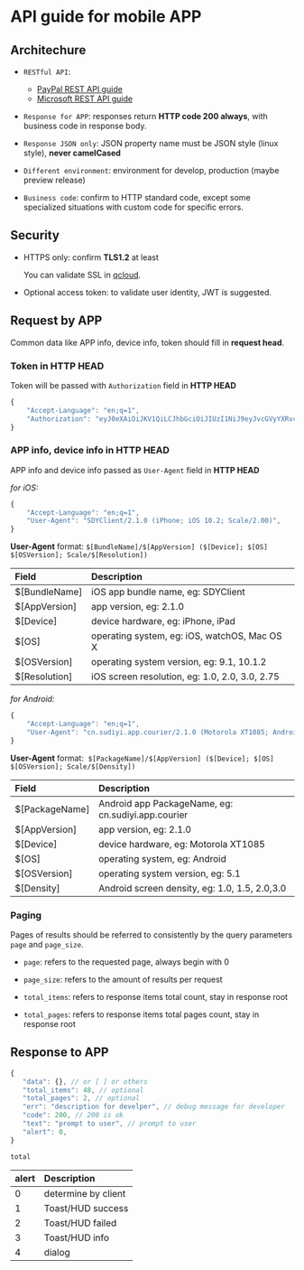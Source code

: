 # API guide for mobile APP


## Architechure

* `RESTful API`:
	* [PayPal REST API guide](https://github.com/paypal/api-standards/blob/master/api-style-guide.md)
	* [Microsoft REST API guide](https://github.com/Microsoft/api-guidelines/blob/master/Guidelines.md)

* `Response for APP`: responses return **HTTP code 200 always**, with business code in response body.

* `Response JSON only`: JSON property name must be JSON style (linux style), **never camelCased**

* `Different environment`: environment for develop, production (maybe preview release)

* `Business code`: confirm to HTTP standard code, except some specialized situations with custom code for specific errors.


## Security

* HTTPS only: confirm **TLS1.2** at least

	You can validate SSL in [qcloud](https://www.qcloud.com/product/ssl).

* Optional access token: to validate user identity, JWT is suggested.


## Request by APP

Common data like APP info, device info, token should fill in **request head**.


### Token in HTTP HEAD

Token will be passed with `Authorization` field in **HTTP HEAD**

``` javascript
{
    "Accept-Language": "en;q=1",
    "Authorization": "eyJ0eXAiOiJKV1QiLCJhbGciOiJIUzI1NiJ9eyJvcGVyYXRvcl9pZCI6MiwiaWF0IjoxNDg2MTg2NDMwLCJpc3MiOiJndWd1YmFuZyJ9.5-cwqbZN4CknOD8jZcO_2MQdK4pjCk4PJE7PfVstwpw",
}
```


### APP info, device info in HTTP HEAD

APP info and device info passed as `User-Agent` field in **HTTP HEAD**

*for iOS:*

``` javascript
{
    "Accept-Language": "en;q=1",
    "User-Agent": "SDYClient/2.1.0 (iPhone; iOS 10.2; Scale/2.00)",
}
```

**User-Agent** format: 
`$[BundleName]/$[AppVersion] ($[Device]; $[OS] $[OSVersion]; Scale/$[Resolution])`

| Field | Description |
|:-------------|:-------------|
| $[BundleName] | iOS app bundle name, eg: SDYClient | 
| $[AppVersion] | app version, eg: 2.1.0 | 
| $[Device] | device hardware, eg: iPhone, iPad | 
| $[OS] | operating system, eg: iOS, watchOS, Mac OS X | 
| $[OSVersion] | operating system version, eg: 9.1, 10.1.2 | 
| $[Resolution] | iOS screen resolution, eg: 1.0, 2.0, 3.0, 2.75 | 


*for Android:*

``` javascript
{
    "Accept-Language": "en;q=1",
    "User-Agent": "cn.sudiyi.app.courier/2.1.0 (Motorola XT1085; Android 5.1; Scale/2.00)"
}
```

**User-Agent** format: 
`$[PackageName]/$[AppVersion] ($[Device]; $[OS] $[OSVersion]; Scale/$[Density])`

| Field | Description |
|:-------------|:-------------|
| $[PackageName] | Android app PackageName, eg: cn.sudiyi.app.courier | 
| $[AppVersion] | app version, eg: 2.1.0 | 
| $[Device] | device hardware, eg: Motorola XT1085 | 
| $[OS] | operating system, eg: Android | 
| $[OSVersion] | operating system version, eg: 5.1 | 
| $[Density] | Android screen density, eg: 1.0, 1.5, 2.0,3.0 | 


### Paging

Pages of results should be referred to consistently by the query parameters `page` and `page_size`.

* `page`: refers to the requested page, always begin with 0

* `page_size`: refers to the amount of results per request

* `total_items`: refers to response items total count, stay in response root

* `total_pages`: refers to response items total pages count, stay in response root


## Response to APP

``` javascript
{
   "data": {}, // or [ ] or others
   "total_items": 48, // optional
   "total_pages": 2, // optional
   "err": "description for develper", // debug message for developer
   "code": 200, // 200 is ok
   "text": "prompt to user", // prompt to user
   "alert": 0, 
}
```

`total`

| alert | Description |
|:-------------|:-------------|
| 0 | determine by client | 
| 1 | Toast/HUD success | 
| 2 | Toast/HUD failed | 
| 3 | Toast/HUD info | 
| 4 | dialog | 

